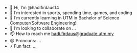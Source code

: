 - 👋 Hi, I’m @hadifirdaus14
- 👀 I’m interested in sports, spending time, games, and coding
- 🌱 I’m currently learning in UTM in Bachelor of Science Computer(Software Engineering)
- 💞️ I’m looking to collaborate on ...
- 📫 How to reach me hadi.firdaus@graduate.utm.my
- 😄 Pronouns: ...
- ⚡ Fun fact: ...

<!---
hadifirdaus14/hadifirdaus14 is a ✨ special ✨ repository because its `README.md` (this file) appears on your GitHub profile.
You can click the Preview link to take a look at your changes.
--->
